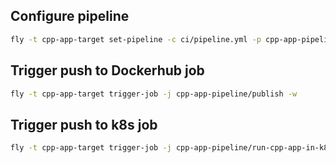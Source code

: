 ## Configure pipeline

```bash
fly -t cpp-app-target set-pipeline -c ci/pipeline.yml -p cpp-app-pipeline -l ci/credentials.yml
```

## Trigger push to Dockerhub job

```bash
fly -t cpp-app-target trigger-job -j cpp-app-pipeline/publish -w
```

## Trigger push to k8s job

```bash
fly -t cpp-app-target trigger-job -j cpp-app-pipeline/run-cpp-app-in-k8s -w
```